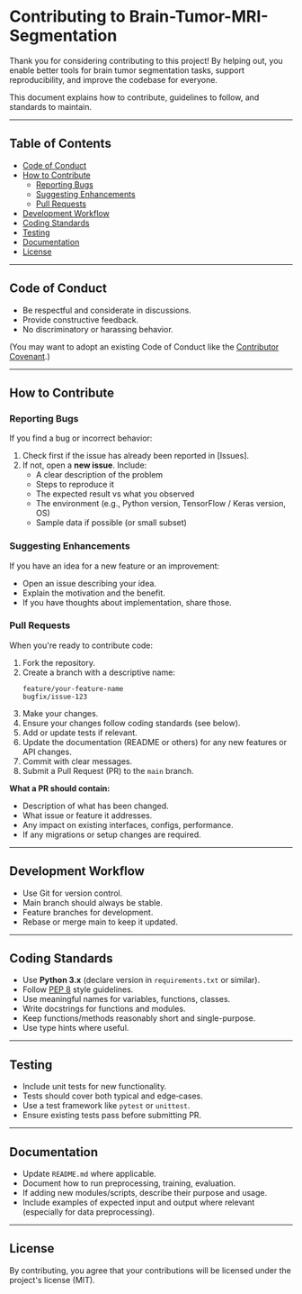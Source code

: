 # Contributing to Brain-Tumor-MRI-Segmentation

Thank you for considering contributing to this project! By helping out, you enable better tools for brain tumor segmentation tasks, support reproducibility, and improve the codebase for everyone.  

This document explains how to contribute, guidelines to follow, and standards to maintain.  

---

## Table of Contents

- [Code of Conduct](#code-of-conduct)  
- [How to Contribute](#how-to-contribute)  
  - [Reporting Bugs](#reporting-bugs)  
  - [Suggesting Enhancements](#suggesting-enhancements)  
  - [Pull Requests](#pull-requests)  
- [Development Workflow](#development-workflow)  
- [Coding Standards](#coding-standards)  
- [Testing](#testing)  
- [Documentation](#documentation)  
- [License](#license)  

---

## Code of Conduct

- Be respectful and considerate in discussions.  
- Provide constructive feedback.  
- No discriminatory or harassing behavior.  

(You may want to adopt an existing Code of Conduct like the [Contributor Covenant](https://www.contributor-covenant.org/).)

---

## How to Contribute

### Reporting Bugs

If you find a bug or incorrect behavior:

1. Check first if the issue has already been reported in [Issues].  
2. If not, open a **new issue**. Include:  
   - A clear description of the problem  
   - Steps to reproduce it  
   - The expected result vs what you observed  
   - The environment (e.g., Python version, TensorFlow / Keras version, OS)  
   - Sample data if possible (or small subset)  

### Suggesting Enhancements

If you have an idea for a new feature or an improvement:

- Open an issue describing your idea.  
- Explain the motivation and the benefit.  
- If you have thoughts about implementation, share those.  

### Pull Requests

When you're ready to contribute code:

1. Fork the repository.  
2. Create a branch with a descriptive name:  
   ```
   feature/your-feature-name
   bugfix/issue-123
   ```
3. Make your changes.  
4. Ensure your changes follow coding standards (see below).  
5. Add or update tests if relevant.  
6. Update the documentation (README or others) for any new features or API changes.  
7. Commit with clear messages.  
8. Submit a Pull Request (PR) to the `main` branch.  

**What a PR should contain:**

- Description of what has been changed.  
- What issue or feature it addresses.  
- Any impact on existing interfaces, configs, performance.  
- If any migrations or setup changes are required.  

---

## Development Workflow

- Use Git for version control.  
- Main branch should always be stable.  
- Feature branches for development.  
- Rebase or merge main to keep it updated.  

---

## Coding Standards

- Use **Python 3.x** (declare version in `requirements.txt` or similar).  
- Follow [PEP 8](https://www.python.org/dev/peps/pep-0008/) style guidelines.  
- Use meaningful names for variables, functions, classes.  
- Write docstrings for functions and modules.  
- Keep functions/methods reasonably short and single-purpose.  
- Use type hints where useful.  

---

## Testing

- Include unit tests for new functionality.  
- Tests should cover both typical and edge‑cases.  
- Use a test framework like `pytest` or `unittest`.  
- Ensure existing tests pass before submitting PR.  

---

## Documentation

- Update `README.md` where applicable.  
- Document how to run preprocessing, training, evaluation.  
- If adding new modules/scripts, describe their purpose and usage.  
- Include examples of expected input and output where relevant (especially for data preprocessing).  

---

## License

By contributing, you agree that your contributions will be licensed under the project's license (MIT).  
